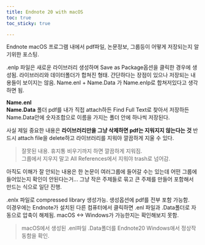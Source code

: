 ```yaml
---
title: Endnote 20 with macOS
toc: true
toc_sticky: true

---
```


Endnote macOS 프로그램 내에서 pdf파일, 논문정보, 그룹등이 어떻게 저장되는지 알기위한 포스팅.  

.enlp 파일은 새로운 라이브러리 생성하며 Save as Package옵션을 클릭한 경우에 생성됨. 라이브러리와 데이터폴더가 합쳐진 형태. 간단하다는 장점이 있으나 저장되는 내용들이 보이지는 않음. Name.enl + Name.Data 가 Name.enlp로 합쳐저있다고 생각하면 됨.  

**Name.enl**  
**Name.Data** 폴더
pdf를 내가 직접 attach하든 Find Full Text로 찾아서 저장하든 Name.Data안에 숫자조합으로 이름을 가지는 폴더 안에 하나씩 저장된다.  

사실 제일 중요한 내용은 **라이브러리만을 그냥 삭제하면 pdf는 지워지지 않는다는 것** 반드시 attach file을 delete하고 라이브러리를 지워야 깔끔하게 지울 수 있다.  

> 잘못된 내용. 휴지통 비우기까지 하면 깔끔하게 지워짐.  
> 그룹에서 지우지 말고 All References에서 지워야 trash로 넘어감.  

아직도 이해가 잘 안되는 내용은 한 논문이 여러그룹에 들어갈 수는 있는데 어떤 그룹에 들어있는지 확인이 안된다는거... 그냥 작은 주제들로 묶고 큰 주제를 만들어 포함해서 만드는 식으로 일단 진행.  


.enlx 파일로 compressed library 생성가능. 생성옵션에 pdf를 전부 포함 가능함.   
이경우에는 Endnote가 설치된 다른 컴퓨터에서 클릭하면 .enl 파일과 .Data폴더로 자동으로 압축이 해제됨. macOS <-> Windows가 가능한지는 확인해보지 못함.  
> macOS에서 생성된 .enl파일 .Data폴더를 Endnote20 Windows애서 정상작동함을 확인.  

